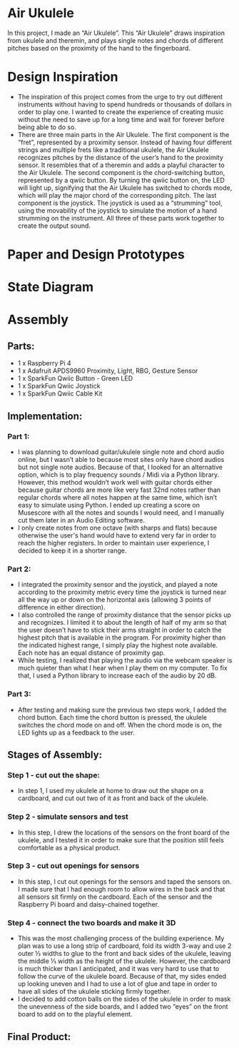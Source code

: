 # Air Ukulele

In this project, I made an “Air Ukulele”. This “Air Ukulele” draws inspiration from ukulele and theremin, and plays single notes and chords of different pitches based on the proximity of the hand to the fingerboard.

# Design Inspiration
- The inspiration of this project comes from the urge to try out different instruments without having to spend hundreds or thousands of dollars in order to play one. I wanted to create the experience of creating music without the need to save up for a long time and wait for forever before being able to do so.
- There are three main parts in the Air Ukulele. The first component is the “fret”, represented by a proximity sensor. Instead of having four different strings and multiple frets like a traditional ukulele, the Air Ukulele recognizes pitches by the distance of the user’s hand to the proximity sensor. It resembles that of a theremin and adds a playful character to the Air Ukulele. The second component is the chord-switching button, represented by a qwiic button. By turning the qwiic button on, the LED will light up, signifying that the Air Ukulele has switched to chords mode, which will play the major chord of the corresponding pitch. The last component is the joystick. The joystick is used as a “strumming” tool, using the movability of the joystick to simulate the motion of a hand strumming on the instrument. All three of these parts work together to create the output sound.

# Paper and Design Prototypes


# State Diagram


# Assembly
## Parts:
- 1 x Raspberry Pi 4
- 1 x Adafruit APDS9960 Proximity, Light, RBG, Gesture Sensor
- 1 x SparkFun Qwiic Button - Green LED
- 1 x SparkFun Qwiic Joystick
- 1 x SparkFun Qwiic Cable Kit

## Implementation:
### Part 1:
- I was planning to download guitar/ukulele single note and chord audio online, but I wasn’t able to because most sites only have chord audios but not single note audios. Because of that, I looked for an alternative option, which is to play frequency sounds / Midi via a Python library. However, this method wouldn’t work well with guitar chords either because guitar chords are more like very fast 32nd notes rather than regular chords where all notes happen at the same time, which isn’t easy to simulate using Python. I ended up creating a score on Musescore with all the notes and sounds I would need, and I manually cut them later in an Audio Editing software. 
- I only create notes from one octave (with sharps and flats) because otherwise the user's hand would have to extend very far in order to reach the higher registers. In order to maintain user experience, I decided to keep it in a shorter range.

### Part 2:
- I integrated the proximity sensor and the joystick, and played a note according to the proximity metric every time the joystick is turned near all the way up or down on the horizontal axis (allowing 3 points of difference in either direction). 
- I also controlled the range of proximity distance that the sensor picks up and recognizes. I limited it to about the length of half of my arm so that the user doesn’t have to stick their arms straight in order to catch the highest pitch that is available in the program. For proximity higher than the indicated highest range, I simply play the highest note available. Each note has an equal distance of proximity gap. 
- While testing, I realized that playing the audio via the webcam speaker is much quieter than what I hear when I play them on my computer. To fix that, I used a Python library to increase each of the audio by 20 dB.

### Part 3:
- After testing and making sure the previous two steps work, I added the chord button. Each time the chord button is pressed, the ukulele switches the chord mode on and off. When the chord mode is on, the LED lights up as a feedback to the user. 

## Stages of Assembly:
### Step 1 - cut out the shape:
- In step 1, I used my ukulele at home to draw out the shape on a cardboard, and cut out two of it as front and back of the ukulele.

### Step 2 - simulate sensors and test
- In this step, I drew the locations of the sensors on the front board of the ukulele, and I tested it in order to make sure that the position still feels comfortable as a physical product.

### Step 3 - cut out openings for sensors
- In this step, I cut out openings for the sensors and taped the sensors on. I made sure that I had enough room to allow wires in the back and that all sensors sit firmly on the cardboard. Each of the sensor and the Raspberry Pi board and daisy-chained together.

### Step 4 - connect the two boards and make it 3D
- This was the most challenging process of the building experience. My plan was to use a long strip of cardboard, fold its width 3-way and use 2 outer ⅓ widths to glue to the front and back sides of the ukulele, leaving the middle ⅓ width as the height of the ukulele. However, the cardboard is much thicker than I anticipated, and it was very hard to use that to follow the curve of the ukulele board. Because of that, my sides ended up looking uneven and I had to use a lot of glue and tape in order to have all sides of the ukulele sticking firmly together. 
- I decided to add cotton balls on the sides of the ukulele in order to mask the unevenness of the side boards, and I added two “eyes” on the front board to add on to the playful element. 

## Final Product:
